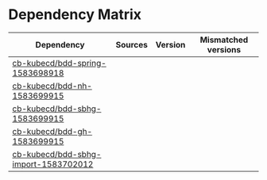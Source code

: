 # Dependency Matrix

Dependency | Sources | Version | Mismatched versions
---------- | ------- | ------- | -------------------
[cb-kubecd/bdd-spring-1583698918](https://github.com/cb-kubecd/bdd-spring-1583698918.git) |  | []() | 
[cb-kubecd/bdd-nh-1583699915](https://github.com/cb-kubecd/bdd-nh-1583699915.git) |  | []() | 
[cb-kubecd/bdd-sbhg-1583699915](https://github.com/cb-kubecd/bdd-sbhg-1583699915.git) |  | []() | 
[cb-kubecd/bdd-gh-1583699915](https://github.com/cb-kubecd/bdd-gh-1583699915.git) |  | []() | 
[cb-kubecd/bdd-sbhg-import-1583702012](https://github.com/cb-kubecd/bdd-sbhg-import-1583702012.git) |  | []() | 
